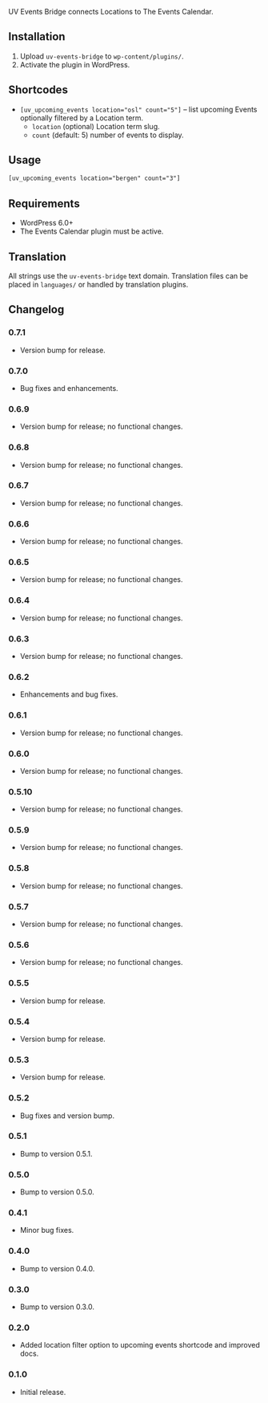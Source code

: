 UV Events Bridge connects Locations to The Events Calendar.

## Installation
1. Upload `uv-events-bridge` to `wp-content/plugins/`.
2. Activate the plugin in WordPress.

## Shortcodes
- `[uv_upcoming_events location="osl" count="5"]` – list upcoming Events optionally filtered by a Location term.
  - `location` (optional) Location term slug.
  - `count` (default: 5) number of events to display.

## Usage

```html
[uv_upcoming_events location="bergen" count="3"]
```

## Requirements
- WordPress 6.0+
- The Events Calendar plugin must be active.

## Translation
All strings use the `uv-events-bridge` text domain. Translation files can be placed in `languages/` or handled by translation plugins.

## Changelog
### 0.7.1
- Version bump for release.
### 0.7.0
- Bug fixes and enhancements.
### 0.6.9
- Version bump for release; no functional changes.
### 0.6.8
- Version bump for release; no functional changes.
### 0.6.7
- Version bump for release; no functional changes.
### 0.6.6
- Version bump for release; no functional changes.
### 0.6.5
- Version bump for release; no functional changes.
### 0.6.4
- Version bump for release; no functional changes.
### 0.6.3
- Version bump for release; no functional changes.
### 0.6.2
- Enhancements and bug fixes.
### 0.6.1
- Version bump for release; no functional changes.
### 0.6.0
- Version bump for release; no functional changes.
### 0.5.10
- Version bump for release; no functional changes.
### 0.5.9
- Version bump for release; no functional changes.
### 0.5.8
- Version bump for release; no functional changes.
### 0.5.7
- Version bump for release; no functional changes.
### 0.5.6
- Version bump for release; no functional changes.
### 0.5.5
- Version bump for release.
### 0.5.4
- Version bump for release.
### 0.5.3
- Version bump for release.
### 0.5.2
- Bug fixes and version bump.
### 0.5.1
- Bump to version 0.5.1.
### 0.5.0
- Bump to version 0.5.0.
### 0.4.1
- Minor bug fixes.
### 0.4.0
- Bump to version 0.4.0.
### 0.3.0
- Bump to version 0.3.0.
### 0.2.0
- Added location filter option to upcoming events shortcode and improved docs.
### 0.1.0
- Initial release.
